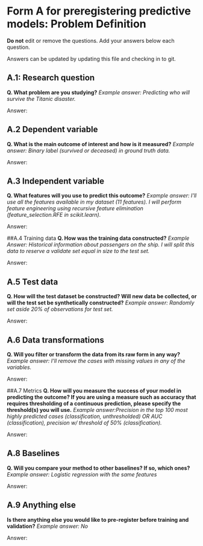 # Form A for preregistering predictive models: Problem Definition
**Do not** edit or remove the questions. Add your answers below each question. 

Answers can be updated by updating this file and checking in to git. 

## A.1: Research question
**Q. What problem are you studying?**
*Example answer: Predicting who will survive the Titanic disaster.*

Answer: 

## A.2 Dependent variable
**Q. What is the main outcome of interest and how is it measured?**
*Example answer: Binary label (survived or deceased) in ground truth data.*

Answer:

## A.3 Independent variable
**Q. What features will you use to predict this outcome?**
*Example answer: I'll use all the features available in my dataset (11 features). I will perform feature engineering using recursive feature elimination (feature_selection.RFE in scikit.learn).*

Answer:

##A.4 Training data
**Q. How was the training data constructed?**
*Example Answer: Historical information about passengers on the ship. I will split this data to reserve a validate set equal in size to the test set.*

Answer:

## A.5 Test data
**Q. How will the test dataset be constructed? Will new data be collected, or will the test set be synthetically constructed?**
*Example answer: Randomly set aside 20% of observations for test set.*

Answer:

## A.6 Data transformations
**Q. Will you filter or transform the data from its raw form in any way?**
*Example answer: I'll remove the cases with missing values in any of the variables.*

Answer:

##A.7 Metrics
**Q. How will you measure the success of your model in predicting the outcome? If you are using a measure such as accuracy that requires thresholding of a continuous prediction, please specify the threshold(s) you will use.**
*Example answer:Precision in the top 100 most highly predicted cases (classification, unthresholded) OR AUC (classification), precision w/ threshold of 50% (classification).*

Answer:

## A.8 Baselines
**Q. Will you compare your method to other baselines? If so, which ones?**
*Example answer: Logistic regression with the same features*

Answer: 

## A.9 Anything else
**Is there anything else you would like to pre-register before training and validation?**
*Example answer: No*

Answer:


